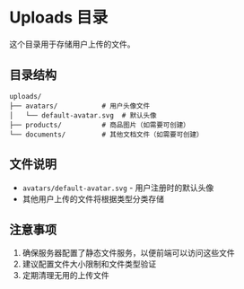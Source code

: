 # Uploads 目录

这个目录用于存储用户上传的文件。

## 目录结构

```
uploads/
├── avatars/           # 用户头像文件
│   └── default-avatar.svg  # 默认头像
├── products/          # 商品图片（如需要可创建）
└── documents/         # 其他文档文件（如需要可创建）
```

## 文件说明

- `avatars/default-avatar.svg` - 用户注册时的默认头像
- 其他用户上传的文件将根据类型分类存储

## 注意事项

1. 确保服务器配置了静态文件服务，以便前端可以访问这些文件
2. 建议配置文件大小限制和文件类型验证
3. 定期清理无用的上传文件

